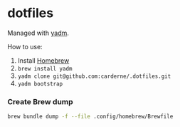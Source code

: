 # dotfiles
Managed with [yadm](https://yadm.io/).

How to use:
1. Install [Homebrew](https://brew.sh/)
2. `brew install yadm`
3. `yadm clone git@github.com:carderne/.dotfiles.git`
4. `yadm bootstrap`

### Create Brew dump
```bash
brew bundle dump -f --file .config/homebrew/Brewfile
```
